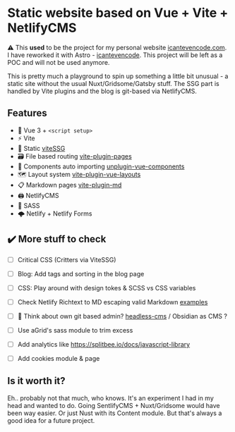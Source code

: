 # Static website based on Vue + Vite + NetlifyCMS

⚠️ This **used** to be the project for my personal website [icantevencode.com](https://icantevencode.com/). I have reworked it with Astro - [icantevencode](https://github.com/simeon-petrov-5/icantevencode). This project will be left as a POC and will not be used anymore.

This is pretty much a playground to spin up something a little bit unusual - a static site without the usual Nuxt/Gridsome/Gatsby stuff. The SSG part is handled by Vite plugins and the blog is git-based via NetlifyCMS.

## Features
- 💚 Vue 3 + `<script setup>`
- ⚡ Vite
- 📜 Static  [viteSSG](https://github.com/antfu/vite-ssg)
- 🗃️ File based routing [vite-plugin-pages](https://github.com/hannoeru/vite-plugin-pages)
- 🧱 Components auto importing [unplugin-vue-components](https://github.com/antfu/unplugin-vue-components)
- 🗺️ Layout system [vite-plugin-vue-layouts](https://github.com/JohnCampionJr/vite-plugin-vue-layouts)
- 📋 Markdown pages [vite-plugin-md](https://github.com/antfu/vite-plugin-md)
- 🖨️ NetlifyCMS
- 🎨 SASS
- 🌩️ Netlify + Netlify Forms

## ✔️ More stuff to check
- [ ] Critical CSS (Critters via ViteSSG)
- [ ] Blog: Add tags and sorting in the blog page
- [ ] CSS: Play around with design tokes & SCSS vs CSS variables
- [ ] Check Netlify Richtext to MD escaping valid Markdown [examples](https://github.com/netlify/netlify-cms/issues/4360)
- [ ] 🚩 Think about own git based admin? [headless-cms](https://jamstack.org/headless-cms/) / Obsidian as CMS ?
- [ ] Use aGrid's sass module to trim excess
- [ ] Add analytics like https://splitbee.io/docs/javascript-library
- [ ] Add cookies module & page


## Is it worth it?
Eh.. probably not that much, who knows. It's an experiment I had in my head and wanted to do. Going SentlifyCMS + Nuxt/Gridsome would have been way easier. Or just Nust with its Content module. But that's always a good idea for a future project.
